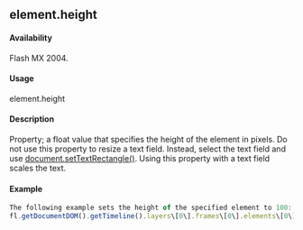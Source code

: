 ## element.height

#### Availability

Flash MX 2004.

#### Usage

element.height

#### Description

Property; a float value that specifies the height of the element in pixels.
Do not use this property to resize a text field. Instead, select the text field and use [document.setTextRectangle()](#!wielmic/developers-animatesdk-docs/test/Document_object/docu9846.md). Using this property with a text field scales the text.

#### Example

```javascript
The following example sets the height of the specified element to 100:
fl.getDocumentDOM().getTimeline().layers\[0\].frames\[0\].elements\[0\].height = 100;

```